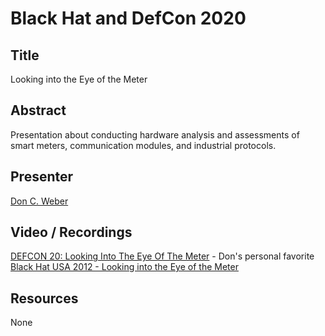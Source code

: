 # Black Hat and DefCon 2020

## Title

Looking into the Eye of the Meter

## Abstract
 
Presentation about conducting hardware analysis and assessments of smart meters, communication modules, and industrial protocols.

## Presenter

[Don C. Weber](https://twitter.com/cutaway)

## Video / Recordings

[DEFCON 20: Looking Into The Eye Of The Meter](https://www.youtube.com/watch?v=6HIFmLtetSY) - Don's personal favorite
[Black Hat USA 2012 - Looking into the Eye of the Meter](https://www.youtube.com/watch?v=hXfpEauUCto&t=3s)

## Resources

None